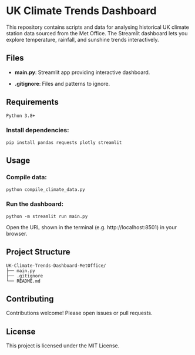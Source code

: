 # UK Climate Trends Dashboard

This repository contains scripts and data for analysing historical UK climate station data sourced from the Met Office. The Streamlit dashboard lets you explore temperature, rainfall, and sunshine trends interactively.

## Files

- **main.py**: Streamlit app providing interactive dashboard.

- **.gitignore**: Files and patterns to ignore.

## Requirements

```
Python 3.8+
```

### Install dependencies:

```
pip install pandas requests plotly streamlit
```

## Usage

### Compile data:

```
python compile_climate_data.py
```

### Run the dashboard:

```
python -m streamlit run main.py
```

Open the URL shown in the terminal (e.g. http://localhost:8501) in your browser.

## Project Structure

```
UK-Climate-Trends-Dashboard-MetOffice/
├── main.py
├── .gitignore
└── README.md
```

## Contributing

Contributions welcome! Please open issues or pull requests.

## License

This project is licensed under the MIT License.
